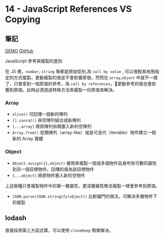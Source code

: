 # 14 - JavaScript References VS Copying

## 筆記

[DEMO](https://weiyuan1993.github.io/JavaScript30/14-JavaScript-References-VS-Copying)
[GitHub](https://github.com/weiyuan1993/JavaScript30/tree/master/14-JavaScript-References-VS-Copying)

JavaScript 參考與複製的差別 
<!--more-->

在 JS 裡，`number`, `string` 等都是原始型別,為 `call by value` , 可以很輕易地用指定的方式複製，更動複製的值並不會影響原值，然而在 `array`,`object` 中就不一樣了，只會拿到一個原值的參考，為 `call by references`，更動參考的值也會影響到原值。此時必須透過特殊方法來複製一份原值來解決。

### Array

- `slice()`
可回傳一個新的陣列
- `[].concat()`
與空陣列組合成新陣列
- `[...array]`
將原陣列拆開塞入新的空陣列
- `Array.from()`
從類陣列（array-like）或是可迭代（iterable）物件建立一個新的 Array 實體

### Object

- `Object.assign({},object)`
被用來複製一個或多個物件自身所有可數的屬性到另一個目標物件。回傳的值為該目標物件
- `{...object}` 將原物件塞入新的空物件

上述兩種只會複製物件中的第一層屬性，更深層屬性無法複製一樣會參考到原值。

- `JSON.parse(JSON.stringify(object))`
比較偏門的做法，可解決多層物件下的複製

## lodash
直接採用第三方函式庫，可以使用 `cloneDeep` 簡單解決。





